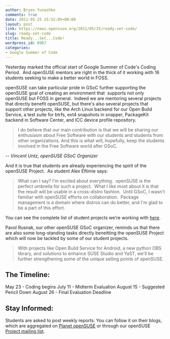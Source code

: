 ```yaml
---
author: Bryen Yunashko
comments: true
date: 2011-05-25 15:52:05+00:00
layout: post
link: https://news.opensuse.org/2011/05/25/ready-set-code/
slug: ready-set-code
title: Ready...Set...Code!
wordpress_id: 8907
categories:
- Google Summer of Code
---
```


Yesterday marked the official start of Google Summer of Code's Coding Period.  And openSUSE mentors are right in the thick of it working with 16 students seeking to make a better world in FOSS.

openSUSE can take particular pride in GSoC further supporting the openSUSE goal of creating an environment that  supports not only openSUSE but FOSS in general.  Indeed we are mentoring several projects that directly benefit openSUSE, but there's also several projects that support other projects, like the Arch Linux backend for our Open Build Service, a test suite for btrfs, ext4 snapshots in snapper, PackageKit backend in Software Center, and ICC device profile repository.<!-- more -->


<blockquote>I do believe that our main contribution is that we will be sharing our enthusiasm about Free Software with our students and students from other organizations. And this is what will, hopefully, keep the students involved in the Free Software world after GSoC.</blockquote>


_-- Vincent Untz, openSUSE GSoC Organizer_

And it is true that students are already experiencing the spirit of the openSUSE Project.  As student Alex Eftimie says:


<blockquote>What can I say? I'm excited about everything.  openSUSE is the perfect umbrella for such a project.  What I like most about it is that the result will be usable in a cross-distro fashion.  Until GSoC, I wasn't familiar with openSUSE efforts on collaboration.  Package management is a domain where distros can do better, and I'm glad to be a part of this effort.</blockquote>



You can see the complete list of student projects we're working with [here](//lists.opensuse.org/opensuse-project/2011-04/msg00495.html).

Pavol Rusnak, our other openSUSE GSoC organizer, reminds us that there are also some long-standing tasks directly beneitting the openSUSE Project which will now be tackled by some of our student projects.


<blockquote>With projects like Open Build Service for Android, a new python OBS library, and solutions to enhance SUSE Studio and YaST, we'll be further strengthening some of the unique selling points of openSUSE.</blockquote>




## The Timeline:


May 23 - Coding begins
July 11 - Midterm Evaluation
August 15 - Suggested Pencil Down
August 26 - Final Evaluation Deadline


## Stay Informed:


Students are asked to post weekly reports. You can follow it on their blogs, which are aggregated on [Planet openSUSE](//planet.opensuse.org/global/) or through our openSUSE [Project mailing list](mailto://opensuse-project+subscribe@opensuse.org).
